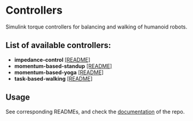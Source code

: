 # Controllers

Simulink torque controllers for balancing and walking of humanoid robots. 

## List of available controllers:

- **impedance-control** [[README]](impedance-control/README.md)
- **momentum-based-standup** [[README]](momentum-based-standup/README.md)
- **momentum-based-yoga** [[README]](momentum-based-yoga/README.md)
- **task-based-walking** [[README]](task-based-walking/README.md)

## Usage

See corresponding READMEs, and check the [documentation](https://github.com/robotology-playground/whole-body-controllers/tree/master/doc) of the repo.

